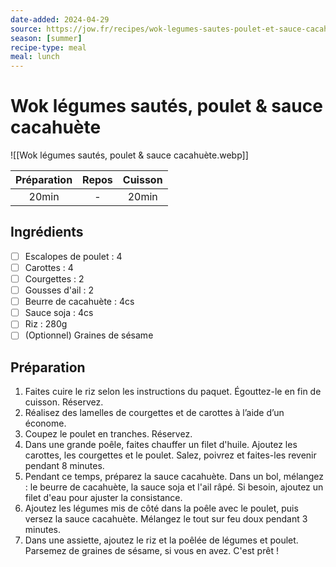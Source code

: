```yaml
---
date-added: 2024-04-29
source: https://jow.fr/recipes/wok-legumes-sautes-poulet-et-sauce-cacahuete-8ucq30s6h54y7d4e0kyc
season: [summer]
recipe-type: meal
meal: lunch
---
```


# Wok légumes sautés, poulet & sauce cacahuète

![[Wok légumes sautés, poulet & sauce cacahuète.webp]]

| Préparation | Repos | Cuisson |
|:-----------:|:-----:|:-------:|
|    20min    |   -   |  20min  |

## Ingrédients

- [ ] Escalopes de poulet : 4
- [ ] Carottes : 4
- [ ] Courgettes : 2
- [ ] Gousses d'ail : 2
- [ ] Beurre de cacahuète : 4cs
- [ ] Sauce soja : 4cs
- [ ] Riz : 280g
- [ ] (Optionnel) Graines de sésame

## Préparation

1. Faites cuire le riz selon les instructions du paquet. Égouttez-le en fin de cuisson. Réservez.
2. Réalisez des lamelles de courgettes et de carottes à l’aide d’un économe.
3. Coupez le poulet en tranches. Réservez.
4. Dans une grande poêle, faites chauffer un filet d'huile. Ajoutez les carottes, les courgettes et le poulet. Salez, poivrez et faites-les revenir pendant 8 minutes.
5. Pendant ce temps, préparez la sauce cacahuète. Dans un bol, mélangez : le beurre de cacahuète, la sauce soja et l'ail râpé. Si besoin, ajoutez un filet d'eau pour ajuster la consistance.
6. Ajoutez les légumes mis de côté dans la poêle avec le poulet, puis versez la sauce cacahuète. Mélangez le tout sur feu doux pendant 3 minutes.
7. Dans une assiette, ajoutez le riz et la poêlée de légumes et poulet. Parsemez de graines de sésame, si vous en avez. C'est prêt !
